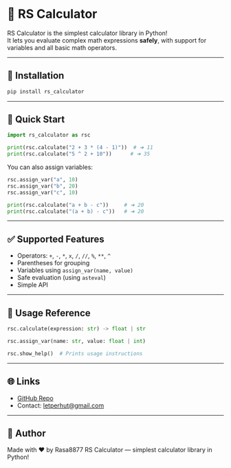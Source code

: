 # 📐 RS Calculator

RS Calculator is the simplest calculator library in Python!  
It lets you evaluate complex math expressions **safely**, with support for variables and all basic math operators.

---

## 🔧 Installation

```bash
pip install rs_calculator
````

---

## 🚀 Quick Start

```python
import rs_calculator as rsc

print(rsc.calculate("2 + 3 * (4 - 1)"))  # ➜ 11
print(rsc.calculate("5 ^ 2 + 10"))      # ➜ 35
```

You can also assign variables:

```python
rsc.assign_var("a", 10)
rsc.assign_var("b", 20)
rsc.assign_var("c", 10)

print(rsc.calculate("a + b - c"))     # ➜ 20
print(rsc.calculate("(a + b) - c"))   # ➜ 20
```

---

## ✅ Supported Features

* Operators: `+`, `-`, `*`, `x`, `/`, `//`, `%`, `**`, `^`
* Parentheses for grouping
* Variables using `assign_var(name, value)`
* Safe evaluation (using `asteval`)
* Simple API

---

## 📘 Usage Reference

```python
rsc.calculate(expression: str) -> float | str
```

```python
rsc.assign_var(name: str, value: float | int)
```

```python
rsc.show_help()  # Prints usage instructions
```

---

## 🌐 Links

* [GitHub Repo](https://github.com/Rasa8877/rs-calculator)
* Contact: [letperhut@gmail.com](mailto:letperhut@gmail.com)

---

## 🧠 Author

Made with ❤️ by Rasa8877
RS Calculator — simplest calculator library in Python!
